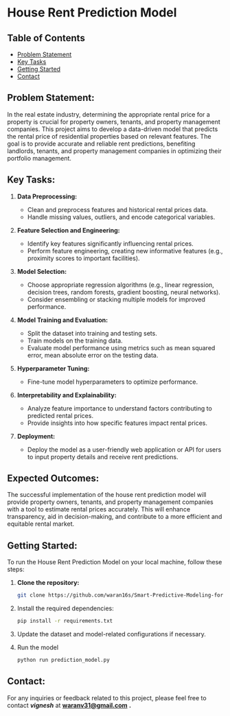 # House Rent Prediction Model

## Table of Contents

- [Problem Statement](#problem-statement)
- [Key Tasks](#key-tasks)
- [Getting Started](#getting-started)
- [Contact](#contact)

## Problem Statement:
In the real estate industry, determining the appropriate rental price for a property is crucial for property owners, tenants, and property management companies. This project aims to develop a data-driven model that predicts the rental price of residential properties based on relevant features. The goal is to provide accurate and reliable rent predictions, benefiting landlords, tenants, and property management companies in optimizing their portfolio management.

## Key Tasks:
1. **Data Preprocessing:**
   - Clean and preprocess features and historical rental prices data.
   - Handle missing values, outliers, and encode categorical variables.

2. **Feature Selection and Engineering:**
   - Identify key features significantly influencing rental prices.
   - Perform feature engineering, creating new informative features (e.g., proximity scores to important facilities).

3. **Model Selection:**
   - Choose appropriate regression algorithms (e.g., linear regression, decision trees, random forests, gradient boosting, neural networks).
   - Consider ensembling or stacking multiple models for improved performance.

4. **Model Training and Evaluation:**
   - Split the dataset into training and testing sets.
   - Train models on the training data.
   - Evaluate model performance using metrics such as mean squared error, mean absolute error on the testing data.

5. **Hyperparameter Tuning:**
   - Fine-tune model hyperparameters to optimize performance.

6. **Interpretability and Explainability:**
   - Analyze feature importance to understand factors contributing to predicted rental prices.
   - Provide insights into how specific features impact rental prices.

7. **Deployment:**
   - Deploy the model as a user-friendly web application or API for users to input property details and receive rent predictions.

## Expected Outcomes:
The successful implementation of the house rent prediction model will provide property owners, tenants, and property management companies with a tool to estimate rental prices accurately. This will enhance transparency, aid in decision-making, and contribute to a more efficient and equitable rental market.

## Getting Started:
To run the House Rent Prediction Model on your local machine, follow these steps:

1. **Clone the repository:**
   ```sh
   git clone https://github.com/waran16s/Smart-Predictive-Modeling-for-Rental-Property-Prices.git


2. Install the required dependencies:
   ```sh
   pip install -r requirements.txt

3. Update the dataset and model-related configurations if necessary.

4. Run the model
   ```sh
   python run prediction_model.py

## Contact:
For any inquiries or feedback related to this project, please feel free to contact ***vignesh*** at **waranv31@gmail.com** **.**



